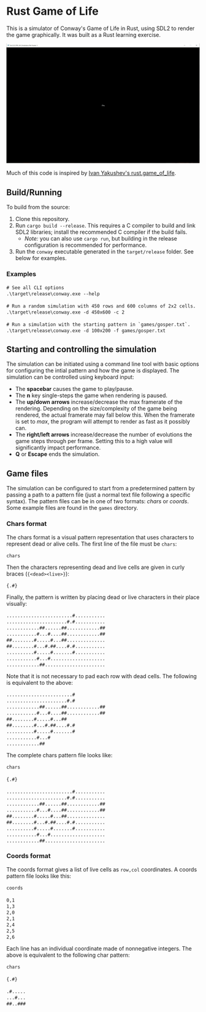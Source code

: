 # Rust Game of Life

This is a simulator of Conway's Game of Life in Rust, using SDL2 to render the game graphically. It was built as a Rust learning exercise.

![Simulator Example](readme/example.gif)

Much of this code is inspired by [Ivan Yakushev's rust.game_of_life](https://github.com/iyakushev/rust.game_of_life).

## Build/Running

To build from the source:

1. Clone this repository.
2. Run `cargo build --release`. This requires a C compiler to build and link SDL2 libraries; install the recommended C compiler if the build fails.
   - *Note:* you can also use `cargo run`, but building in the release configuration is recommended for performance.
3. Run the `conway` executable generated in the `target/release` folder. See below for examples.

### Examples

```
# See all CLI options
.\target\release\conway.exe --help

# Run a random simulation with 450 rows and 600 columns of 2x2 cells.
.\target\release\conway.exe -d 450x600 -c 2

# Run a simulation with the starting pattern in `games/gosper.txt`.
.\target\release\conway.exe -d 100x200 -f games/gosper.txt
```

## Starting and controlling the simulation

The simulation can be initiated using a command line tool with basic options for configuring the intial pattern and how the game is displayed. The simulation can be controlled using keyboard input:

- The **spacebar** causes the game to play/pause.
- The **n** key single-steps the game when rendering is paused.
- The **up/down arrows** increase/decrease the max framerate of the rendering. Depending on the size/complexity of the game being rendered, the actual framerate may fall below this. When the framerate is set to *max*, the program will attempt to render as fast as it possibly can.
- The **right/left arrows** increase/decrease the number of evolutions the game steps through per frame. Setting this to a high value will significantly impact performance.
- **Q** or **Escape** ends the simulation.

## Game files

The simulation can be configured to start from a predetermined pattern by passing a path to a pattern file (just a normal text file following a specific syntax). The pattern files can be in one of two formats: *chars* or *coords*. Some example files are found in the `games` directory.

### Chars format

The chars format is a visual pattern representation that uses characters to represent dead or alive cells. The first line of the file must be `chars`:

```
chars
```

Then the characters representing dead and live cells are given in curly braces (`{<dead><live>}`):

```
{.#}
```

Finally, the pattern is written by placing dead or live characters in their place visually:

```
........................#...........
......................#.#...........
............##......##............##
...........#...#....##............##
##........#.....#...##..............
##........#...#.##....#.#...........
..........#.....#.......#...........
...........#...#....................
............##......................
```

Note that it is not necessary to pad each row with dead cells. The following is equivalent to the above:

```
........................#
......................#.#
............##......##............##
...........#...#....##............##
##........#.....#...##
##........#...#.##....#.#
..........#.....#.......#
...........#...#
............##
```

The complete chars pattern file looks like:

```
chars

{.#}

........................#...........
......................#.#...........
............##......##............##
...........#...#....##............##
##........#.....#...##..............
##........#...#.##....#.#...........
..........#.....#.......#...........
...........#...#....................
............##......................
```

### Coords format

The coords format gives a list of live cells as `row,col` coordinates. A coords pattern file looks like this:

```
coords

0,1
1,3
2,0
2,1
2,4
2,5
2,6
```

Each line has an individual coordinate made of nonnegative integers. The above is equivalent to the following char pattern:

```
chars

{.#}

.#.....
...#...
##..###
```
